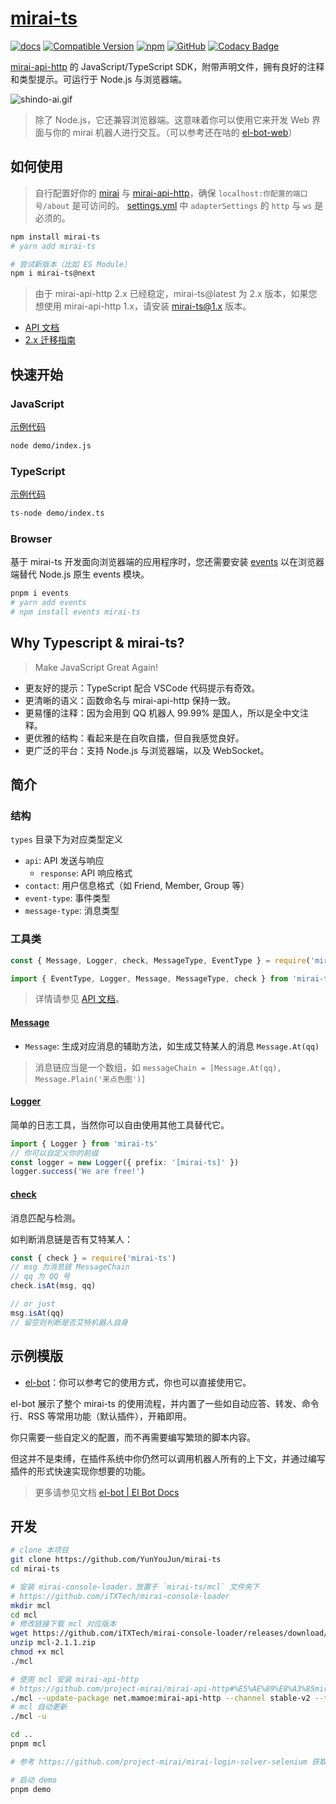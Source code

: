 # [mirai-ts](https://github.com/YunYouJun/mirai-ts)

[![docs](https://github.com/YunYouJun/mirai-ts/workflows/docs/badge.svg)](https://www.yunyoujun.cn/mirai-ts/)
[![Compatible Version](https://img.shields.io/badge/mirai--api--http-v2.3.3-blue)](https://github.com/project-mirai/mirai-api-http)
[![npm](https://img.shields.io/npm/v/mirai-ts)](https://www.npmjs.com/package/mirai-ts)
[![GitHub](https://img.shields.io/github/license/YunYouJun/mirai-ts)](https://github.com/YunYouJun/mirai-ts)
[![Codacy Badge](https://app.codacy.com/project/badge/Grade/9b332231afb643df83b59cc8b4188278)](https://www.codacy.com/gh/YunYouJun/mirai-ts/dashboard?utm_source=github.com&utm_medium=referral&utm_content=YunYouJun/mirai-ts&utm_campaign=Badge_Grade)

<!-- [![GitHub release (latest SemVer)](https://img.shields.io/github/v/release/project-mirai/mirai-api-http?label=mirai-api-http)](https://github.com/project-mirai/mirai-api-http) -->

[mirai-api-http](https://github.com/mamoe/mirai-api-http) 的 JavaScript/TypeScript SDK，附带声明文件，拥有良好的注释和类型提示。可运行于 Node.js 与浏览器端。

![shindo-ai.gif](https://user-images.githubusercontent.com/25154432/110353530-1f9de280-8072-11eb-94b0-addcd8ca1ca4.png)

> 除了 Node.js，它还兼容浏览器端。这意味着你可以使用它来开发 Web 界面与你的 mirai 机器人进行交互。（可以参考还在咕的 [el-bot-web](https://github.com/ElpsyCN/el-bot-web)）

## 如何使用

> 自行配置好你的 [mirai](https://github.com/mamoe/mirai) 与 [mirai-api-http](https://github.com/project-mirai/mirai-api-http)，确保 `localhost:你配置的端口号/about` 是可访问的。
> [settings.yml](https://github.com/project-mirai/mirai-api-http#settingyml%E6%A8%A1%E6%9D%BF) 中 `adapterSettings` 的 `http` 与 `ws` 是必须的。

```sh
npm install mirai-ts
# yarn add mirai-ts

# 尝试新版本（比如 ES Module）
npm i mirai-ts@next
```

> 由于 mirai-api-http 2.x 已经稳定，mirai-ts@latest 为 2.x 版本，如果您想使用 mirai-api-http 1.x，请安装 [mirai-ts@1.x](https://www.npmjs.com/package/mirai-ts/v/1.1.1) 版本。

- [API 文档](https://www.yunyoujun.cn/mirai-ts/)
- [2.x 迁移指南](./migrate.md)

## 快速开始

### JavaScript

[示例代码](./demo/index.js)

```sh
node demo/index.js
```

### TypeScript

[示例代码](./demo/index.ts)

```sh
ts-node demo/index.ts
```

### Browser

基于 mirai-ts 开发面向浏览器端的应用程序时，您还需要安装 [events](https://github.com/browserify/events) 以在浏览器端替代 Node.js 原生 events 模块。

```sh
pnpm i events
# yarn add events
# npm install events mirai-ts
```

## Why Typescript & mirai-ts?

> Make JavaScript Great Again!

- 更友好的提示：TypeScript 配合 VSCode 代码提示有奇效。
- 更清晰的语义：函数命名与 mirai-api-http 保持一致。
- 更易懂的注释：因为会用到 QQ 机器人 99.99% 是国人，所以是全中文注释。
- 更优雅的结构：看起来是在自吹自擂，但自我感觉良好。
- 更广泛的平台：支持 Node.js 与浏览器端，以及 WebSocket。

## 简介

### 结构

`types` 目录下为对应类型定义

- `api`: API 发送与响应
  - `response`: API 响应格式
- `contact`: 用户信息格式（如 Friend, Member, Group 等）
- `event-type`: 事件类型
- `message-type`: 消息类型

### 工具类

```js
const { Message, Logger, check, MessageType, EventType } = require('mirai-ts')
```

```ts
import { EventType, Logger, Message, MessageType, check } from 'mirai-ts'
```

> 详情请参见 [API 文档](https://www.yunyoujun.cn/mirai-ts/)。

#### [Message](https://www.yunyoujun.cn/mirai-ts/modules.html#message)

- `Message`: 生成对应消息的辅助方法，如生成艾特某人的消息 `Message.At(qq)`

> 消息链应当是一个数组，如 `messageChain = [Message.At(qq), Message.Plain('来点色图')]`

#### [Logger](https://www.yunyoujun.cn/mirai-ts/classes/logger.html)

简单的日志工具，当然你可以自由使用其他工具替代它。

```ts
import { Logger } from 'mirai-ts'
// 你可以自定义你的前缀
const logger = new Logger({ prefix: '[mirai-ts]' })
logger.success('We are free!')
```

#### [check](https://www.yunyoujun.cn/mirai-ts/modules/check.html)

消息匹配与检测。

如判断消息链是否有艾特某人：

```js
const { check } = require('mirai-ts')
// msg 为消息链 MessageChain
// qq 为 QQ 号
check.isAt(msg, qq)

// or just
msg.isAt(qq)
// 留空则判断是否艾特机器人自身
```

## 示例模版

- [el-bot](https://github.com/YunYouJun/el-bot/)：你可以参考它的使用方式，你也可以直接使用它。

el-bot 展示了整个 mirai-ts 的使用流程，并内置了一些如自动应答、转发、命令行、RSS 等常用功能（默认插件），开箱即用。

你只需要一些自定义的配置，而不再需要编写繁琐的脚本内容。

但这并不是束缚，在插件系统中你仍然可以调用机器人所有的上下文，并通过编写插件的形式快速实现你想要的功能。

> 更多请参见文档 [el-bot | El Bot Docs](https://docs.bot.elpsy.cn/)

## 开发

```bash
# clone 本项目
git clone https://github.com/YunYouJun/mirai-ts
cd mirai-ts

# 安装 mirai-console-loader，放置于 `mirai-ts/mcl` 文件夹下
# https://github.com/iTXTech/mirai-console-loader
mkdir mcl
cd mcl
# 修改链接下载 mcl 对应版本
wget https://github.com/iTXTech/mirai-console-loader/releases/download/v2.1.1/mcl-2.1.1.zip
unzip mcl-2.1.1.zip
chmod +x mcl
./mcl

# 使用 mcl 安装 mirai-api-http
# https://github.com/project-mirai/mirai-api-http#%E5%AE%89%E8%A3%85mirai-api-http
./mcl --update-package net.mamoe:mirai-api-http --channel stable-v2 --type plugin
# mcl 自动更新
./mcl -u

cd ..
pnpm mcl

# 参考 https://github.com/project-mirai/mirai-login-solver-selenium 获取 ticket

# 启动 demo
pnpm demo
```
